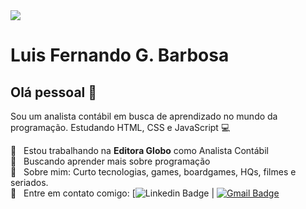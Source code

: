 <img width="auto" src="https://github.com/tgmarinho/lnandogb/blob/master/banner.png">


# Luis Fernando G. Barbosa

## Olá pessoal 👋
Sou um analista contábil em busca de aprendizado no mundo da programação.
Estudando HTML, CSS e JavaScript :computer:

 :rocket:  &nbsp; Estou trabalhando na **Editora Globo** como Analista Contábil
 <br/> :purple_heart: &nbsp; Buscando aprender mais sobre programação
 <br/> 💬  &nbsp; Sobre mim: Curto tecnologias, games, boardgames, HQs, filmes e seriados.
 <br/> :email: &nbsp; Entre em contato comigo: [![Linkedin Badge](https://img.shields.io/badge/-ThiagoMarinho-blue?style=flat-square&logo=Linkedin&logoColor=white&link=https://www.linkedin.com/in/tgmarinho/) 
| 
[![Gmail Badge](https://img.shields.io/badge/-lnandogb@gmail.com-c14438?style=flat-square&logo=Gmail&logoColor=white&link=mailto:lnandogb@gmail.com)](mailto:lnandogb@gmail.com)
